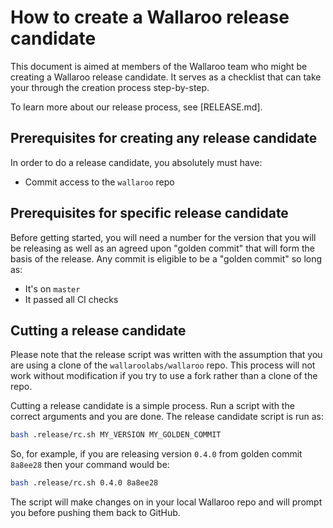 # How to create a Wallaroo release candidate

This document is aimed at members of the Wallaroo team who might be creating a Wallaroo release candidate. It serves as a checklist that can take your through the creation process step-by-step.

To learn more about our release process, see [RELEASE.md].

## Prerequisites for creating any release candidate

In order to do a release candidate, you absolutely must have:

* Commit access to the `wallaroo` repo

## Prerequisites for specific release candidate

Before getting started, you will need a number for the version that you will be releasing as well as an agreed upon "golden commit" that will form the basis of the release.  Any commit is eligible to be a "golden commit" so long as:

* It's on `master`
* It passed all CI checks

## Cutting a release candidate

Please note that the release script was written with the assumption that you are using a clone of the `wallaroolabs/wallaroo` repo. This process will not work without modification if you try to use a fork rather than a clone of the repo.

Cutting a release candidate is a simple process. Run a script with the correct arguments and you are done. The release candidate script is run as:

```bash
bash .release/rc.sh MY_VERSION MY_GOLDEN_COMMIT
```

So, for example, if you are releasing version `0.4.0` from golden commit `8a8ee28` then your command would be:

```bash
bash .release/rc.sh 0.4.0 8a8ee28
```

The script will make changes on in your local Wallaroo repo and will prompt you before pushing them back to GitHub.

